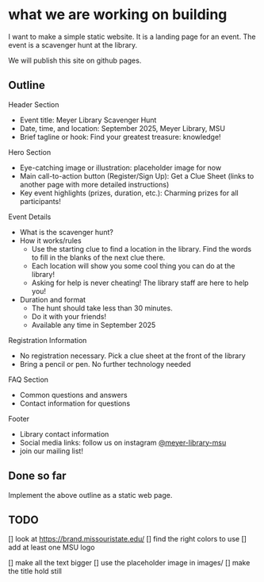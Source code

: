 # what we are working on building

I want to make a simple static website. It is a landing page for an
event. The event is a scavenger hunt at the library.

We will publish this site on github pages.

## Outline

Header Section

- Event title: Meyer Library Scavenger Hunt
- Date, time, and location: September 2025, Meyer Library, MSU
- Brief tagline or hook: Find your greatest treasure: knowledge!

Hero Section

- Eye-catching image or illustration: placeholder image for now
- Main call-to-action button (Register/Sign Up): Get a Clue Sheet (links to another page with more detailed instructions)
- Key event highlights (prizes, duration, etc.): Charming prizes for all participants!

Event Details

- What is the scavenger hunt?
- How it works/rules
  - Use the starting clue to find a location in the library. Find the words to fill in the blanks of the next clue there.
  - Each location will show you some cool thing you can do at the library!
  - Asking for help is never cheating! The library staff are here to help you!
- Duration and format
  - The hunt should take less than 30 minutes.
  - Do it with your friends!
  - Available any time in September 2025

Registration Information

- No registration necessary. Pick a clue sheet at the front of the library
- Bring a pencil or pen. No further technology needed

FAQ Section

- Common questions and answers
- Contact information for questions

Footer

- Library contact information
- Social media links: follow us on instagram [@meyer-library-msu](https://www.instagram.com/explore/locations/520886/meyer-library---msu/)
- join our mailing list!

## Done so far

Implement the above outline as a static web page.

## TODO

[] look at https://brand.missouristate.edu/
[] find the right colors to use
[] add at least one MSU logo

[] make all the text bigger
[] use the placeholder image in images/
[] make the title hold still
